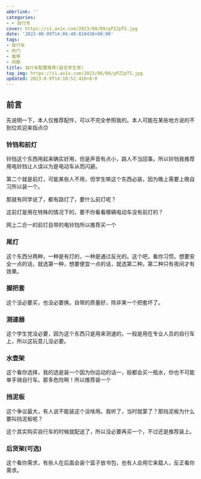 ```yaml
---
abbrlink: ''
categories:
- - 自行车
cover: https://s1.ax1x.com/2023/08/09/pPZ2pTS.jpg
date: '2023-08-09T14:06:40.018438+08:00'
tags:
- 自行车
- 热门
- 推荐
- 闲聊
title: 自行车配置推荐(适合学生党)
top_img: https://s1.ax1x.com/2023/08/09/pPZ2pTS.jpg
updated: 2023-8-9T14:10:52.416+8:0
---
```

## 前言

先说明一下，本人仅推荐配件，可以不完全参照我的。本人可能在某些地方说的不到位欢迎来指点😊 

### 铃铛和前灯

铃铛这个东西用起来确实好用，但是声音有点小，路人不当回事。所以铃铛我推荐用电铃铛让人误以为是电动车从而闪避。

第二个就是前灯，可能某些人不用，但学生嘛这个东西必装，因为晚上需要上晚自习所以装一个。

那就有同学说了，都有路灯了，要什么前灯呢？

这前灯是用在特殊的情况下的，要不你看看哪辆电动车没有前灯的？

网上二合一的前灯自带的电铃铛所以推荐买一个

### 尾灯

这个东西分两种，一种是有灯的，一种是通过反光的。这个吧，看你习惯。想要安全一点的话，就选第一种，想要便宜一点的话，就选第二种。第二种只有夜间才有效果。

### 握把套

这个没必要买，也没必要换。自带的质量好，除非某一个把套坏了。

### 测速器

这个学生党没必要，因为这个东西只是用来测速的，一般是用在专业人员的自行车上，所以这玩意儿没必要。

### 水壶架

这个看你选择，我的选是装一个因为你运动的话一，般都会买一瓶水，你也不可能单手骑自行车。那多危险啊！所以推荐装一个

### 挡泥板

这个争议最大，有人说不能装这个没啥用。我听了，当时就蒙了？那挡泥板为什么要叫挡泥板呢？

这个其实购买自行车的时候就配送了，所以没必要再买一个，不过还是推荐装上。

### 后货架(可选)

这个看你需求，有些人在后面会装个篮子放书包，也有人会用它来载人，反正看你需求。
